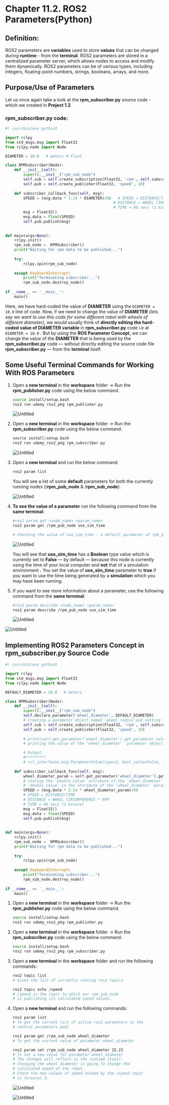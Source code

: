 # Chapter 11.2. ROS2 Parameters(Python)

## Definition:

ROS2 parameters are **variables** used to store **values** that can be changed during **runtime** - from the **terminal**. ROS2 parameters are stored in a centralized parameter server, which allows nodes to access and modify them dynamically. ROS2 parameters can be of various types, including integers, floating-point numbers, strings, booleans, arrays, and more.

## Purpose/Use of Parameters

Let us once again take a look at the **rpm_subscriber.py** source code - which we created in **Project 1.2**

### **rpm_subscriber.py** code:

```python
#! /usr/bin/env python3

import rclpy
from std_msgs.msg import Float32
from rclpy.node import Node

DIAMETER = 10.0   # meters # Float

class RPMSubscriber(Node):
    def __init__(self):
        super().__init__("rpm_sub_node")  
        self.sub = self.create_subscription(Float32, 'rpm', self.subscriber_callback_func, 10)
        self.pub = self.create_publisher(Float32, 'speed', 10) 
        
    def subscriber_callback_func(self, msg): 
        SPEED = (msg.data * 3.14 * DIAMETER)/60   # SPEED = DISTANCE/TIME
                                                # DISTANCE = WHEEL CIRCUMFERENCE * RPM
                                                # TIME = 60 secs (1 minute)
        msg = Float32()
        msg.data = float(SPEED)
        self.pub.publish(msg)                                 
        
        
def main(args=None):
    rclpy.init()                            
    rpm_sub_node =  RPMSubscriber()       
    print("Waiting for rpm data to be published...")
    
    try:
        rclpy.spin(rpm_sub_node)                  
                                            
    except KeyboardInterrupt:              
        print("Terminating subscriber...")
        rpm_sub_node.destroy_node()               
        
if __name__ == '__main__':
    main()
```

Here, we have hard-coded the value of **DIAMETER** using the `DIAMETER = 10.0` line of code. Now, if we need to change the value of **DIAMETER** *(lets say we want to use this code for some different robot with wheels of different diameter)***,** we would usually think of **directly editing** **the hard-coded value of DIAMETER variable** in **rpm_subscriber.py** code i.e at `DIAMETER = 10.0` . But by using the **ROS Parameter Concept,** we can change the value of the **DIAMETER** that is being used by the **rpm_subscriber.py** code — without directly editing the source code file **rpm_subscriber.py** — from the **terminal** itself.

## Some Useful Terminal Commands for Working With ROS Parameters

1. Open a **new terminal** in the **workspace** folder → Run the **rpm_publisher.py** code using the below command.

    ```bash
    source install/setup.bash
    ros2 run udemy_ros2_pkg rpm_publisher.py
    ```

    ![Untitled](Images/Chapter11.2/Untitled.png)

1. Open a **new terminal** in the **workspace** folder → Run the **rpm_subscriber.py** code using the below command.

    ```cpp
    source install/setup.bash
    ros2 run udemy_ros2_pkg rpm_subscriber.py
    ```

    ![Untitled](Images/Chapter11.2/Untitled%201.png)

1. Open a **new terminal** and run the below command.

    ```cpp
    ros2 param list
    ```

    You will see a list of some **default** parameters for both the currently running nodes (/**rpm_pub_node** & /**rpm_sub_node**).

    ![Untitled](Images/Chapter11.2/Untitled%202.png)

1. **To see the value of a parameter** run the following command from the **same terminal**:

    ```bash
    #ros2 param get <node_name> <param_name>
    ros2 param get /rpm_pub_node use_sim_time

    # Checking the value of use_sim_time - a default parameter of rpm_pub_node.
    ```

    ![Untitled](Images/Chapter11.2/Untitled%203.png)

    You will see that **use_sim_time** has a **Boolean** type value which is currently set to **False** — by default — because this node is currently using the time of your local computer and **not** that of a simulation environment **.** You set the value of **use_sim_time** parameter to **true** if you want to use the time being generated by a **simulation** which you may have been running.

1. If you want to see more information about a parameter, use the following command from the **same terminal**:
    
    ```bash
    #ros2 param describe <node_name> <param_name>
    ros2 param describe /rpm_pub_node use_sim_time
    ```
    
    ![Untitled](Images/Chapter11.2/Untitled%204.png)
    

![Untitled](Images/Chapter11.2/Untitled%205.png)

## Implementing ROS2 Parameters Concept in rpm_subscriber.py Source Code

```python
#! /usr/bin/env python3

import rclpy
from std_msgs.msg import Float32
from rclpy.node import Node

DEFAULT_DIAMETER = 10.0   # meters

class RPMSubscriber(Node):
    def __init__(self):
        super().__init__("rpm_sub_node")  
        self.declare_parameter('wheel_diameter', DEFAULT_DIAMETER)      
        # Creating a parameter object named 'wheel_radius'and setting its default value equal to DEFAULT_DIAMETER variable.
        self.sub = self.create_subscription(Float32, 'rpm', self.subscriber_callback_func, 10)
        self.pub = self.create_publisher(Float32, 'speed', 10) 
        
        # print(self.get_parameter('wheel_diameter').get_parameter_value())     
        # printing the value of the 'wheel_diameter'  parameter object

        # Output:
        #*********
        # rcl_interfaces.msg.ParameterValue(type=3, bool_value=False, integer_value=0, double_value=10.0, string_value='', byte_array_value=[], bool_array_value=[], integer_array_value=[], double_array_value=[], string_array_value=[])
        
    def subscriber_callback_func(self, msg):
        wheel_diameter_param = self.get_parameter('wheel_diameter').get_parameter_value().double_value 
        # storing the 'double_value' attribute of the 'wheel_diameter' parameter object, inside the 'wheel_diameter_param' variable.
        # 'double_value' is the attribute of the 'wheel_diameter' parameter object which stores the default 'double' type value of DEFAULT_DIAMETER (= 10.0) variable.
        SPEED = (msg.data * 3.14 * wheel_diameter_param)/60   
        # SPEED = DISTANCE/TIME
        # DISTANCE = WHEEL CIRCUMFERENCE * RPM
        # TIME = 60 secs (1 minute)
        msg = Float32()
        msg.data = float(SPEED)
        self.pub.publish(msg)                                 
        
        
def main(args=None):
    rclpy.init()                            
    rpm_sub_node =  RPMSubscriber()       
    print("Waiting for rpm data to be published...")
    
    try:
        rclpy.spin(rpm_sub_node)                  
                                            
    except KeyboardInterrupt:              
        print("Terminating subscriber...")
        rpm_sub_node.destroy_node()               
        
if __name__ == '__main__':
    main()
```

1. Open a **new terminal** in the **workspace** folder → Run the **rpm_publisher.py** code using the below command.
    
    ```bash
    source install/setup.bash
    ros2 run udemy_ros2_pkg rpm_publisher.py
    ```
    
2. Open a **new terminal** in the **workspace** folder → Run the **rpm_subscriber.py** code using the below command.
    
    ```bash
    source install/setup.bash
    ros2 run udemy_ros2_pkg rpm_subscriber.py
    ```
    
3. Open a **new terminal** in the **workspace** folder and run the following commands:
    
    ```bash
    ros2 topic list 
    # Gives the list of currently running ros2 topics 
    
    ros2 topic echo /speed
    # /speed is the topic to which our rpm_sub_node 
    # is publishing its calculated speed values.
    ```
    
4. Open a **new terminal** and run the following commands:
    
    ```bash
    ros2 param list
    # To get the current list of active ros2 parameters in the
    # central parameters pool
    
    ros2 param get /rpm_sub_node wheel_diameter
    # To get the current value of parameter wheel_diameter
    
    ros2 param set /rpm_sub_node wheel_diameter 15.23
    # To set a new value for parameter wheel_diameter
    # The changes will reflect in the runtime itself.
    # Changing the wheel diameter is going to change the
    # calculated speed of the robot.
    # Check the new values of speed echoed by the /speed topic
    # in terminal 3.
    ```
    
    ![Untitled](Images/Chapter11.2/Untitled%206.png)
    
    ![Untitled](Images/Chapter11.2/Untitled%207.png)